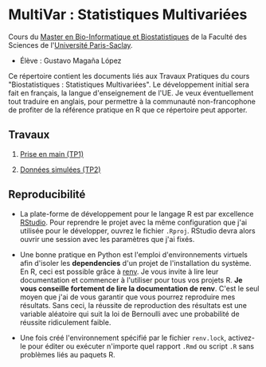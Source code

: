 # MultiVar : Statistiques Multivariées

Cours du [Master en Bio-Informatique et Biostatistiques](https://www.universite-paris-saclay.fr/formation/master/bio-informatique)
de la Faculté des 
Sciences de l'[Université Paris-Saclay](https://www.universite-paris-saclay.fr/). 

* Élève : Gustavo Magaña López

Ce répertoire contient les documents liés aux Travaux Pratiques du 
cours "Biostatistiques : Statistiques Multivariées". 
Le développement initial sera fait en français, la langue d'enseignement 
de l'UE. Je veux éventuellement tout traduire en anglais, pour permettre 
à la communauté non-francophone de profiter de la référence
pratique en R que ce répertoire peut apporter.

## Travaux

1. [Prise en main (TP1)](build/TP1.html)

2. [Données simulées (TP2)](build/TP2)
   
## Reproducibilité

* La plate-forme de développement pour le langage R est par excellence [RStudio](https://rstudio.com/).
  Pour reprendre le projet avec la même configuration que j'ai utilisée pour 
  le développer, ouvrez le fichier `.Rproj`. RStudio devra alors ouvrir une session 
  avec les paramètres que j'ai fixés.

* Une bonne pratique en Python est l'emploi d'environnements virtuels afin
  d'isoler les __dependencies__ d'un projet de l'installation du système. 
  En R, ceci est possible grâce à [renv](https://rstudio.github.io/renv/).
  Je vous invite à lire leur documentation et commencer à l'utiliser pour 
  tous vos projets R. __Je vous conseille fortement de lire la documentation
  de renv__. C'est le seul moyen que j'ai de vous garantir que vous pourrez
  reproduire mes résultats. Sans ceci, la réussite de reproduction des 
  résultats est une variable aléatoire qui suit la loi de Bernoulli avec
  une probabilité de réussite ridiculement faible.

* Une fois créé l'environnement spécifié par le fichier `renv.lock`, activez-le
  pour éditer ou exécuter n'importe quel rapport `.Rmd` ou script `.R` sans 
  problèmes liés au paquets R.

   

